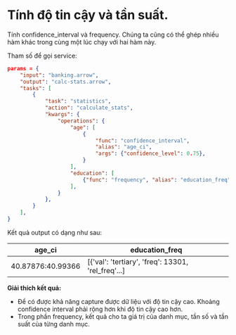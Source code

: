 # Tính độ tin cậy và tần suất.


Tính confidence_interval và frequency. Chúng ta cũng có thể ghép nhiều hàm khác trong cùng một lúc chạy với hai hàm này.

Tham số để gọi service:

```json
params = {
    "input": "banking.arrow",
    "output": "calc-stats.arrow",
    "tasks": [
        {
            "task": "statistics",
            "action": "calculate_stats",
            "kwargs": {
                "operations": {
                    "age": [
                        {
                            "func": "confidence_interval",
                            "alias": "age_ci",
                            "args": {"confidence_level": 0.75},
                        }
                    ],
                    "education": [
                        {"func": "frequency", "alias": "education_freq", "args": []}
                    ],
                }
            },
        }
    ],
}
```

Kết quả output có dạng như sau:

| age_ci          | education_freq                              |
|------------------|--------------------------------------------|
| 40.87876:40.99366 | [{'val': 'tertiary', 'freq': 13301, 'rel_freq'...] |



**Giải thích kết quả:**

- Để có được khả năng capture được dữ liệu với độ tin cậy cao. Khoảng confidence interval phải rộng hơn khi độ tin cậy cao hơn.
- Trong phần frequency, kết quả cho ta giá trị của danh mục, tần số và tần suất của từng danh mục.
